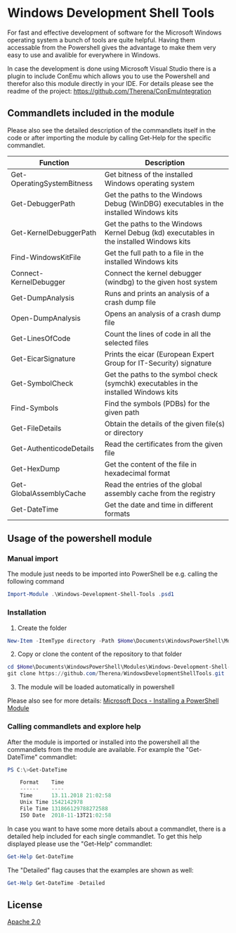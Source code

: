 # Windows Development Shell Tools

For fast and effective development of software for the Microsoft Windows operating system a bunch of tools are quite helpful.
Having them accessable from the Powershell gives the advantage to make them very easy to use and avalible for everywhere in Windows.

In case the development is done using Microsoft Visual Studio there is a plugin to include ConEmu which allows you to use the 
Powershell and therefor also this module directly in your IDE.
For details please see the readme of the project: https://github.com/Therena/ConEmuIntegration 


## Commandlets included in the module

Please also see the detailed description of the commandlets itself in the code or after importing 
the module by calling Get-Help for the specific commandlet.

| Function  | Description  |
|-----------|--------------|
| Get-OperatingSystemBitness | Get bitness of the installed Windows operating system |
| Get-DebuggerPath | Get the paths to the Windows Debug (WinDBG) executables in the installed Windows kits |
| Get-KernelDebuggerPath | Get the paths to the Windows Kernel Debug (kd) executables in the installed Windows kits |
| Find-WindowsKitFile | Get the full path to a file in the installed Windows kits |
| Connect-KernelDebugger | Connect the kernel debugger (windbg) to the given host system |
| Get-DumpAnalysis | Runs and prints an analysis of a crash dump file |
| Open-DumpAnalysis | Opens an analysis of a crash dump file |
| Get-LinesOfCode | Count the lines of code in all the selected files |
| Get-EicarSignature | Prints the eicar (European Expert Group for IT-Security) signature |
| Get-SymbolCheck | Get the paths to the symbol check (symchk) executables in the installed Windows kits |
| Find-Symbols | Find the symbols (PDBs) for the given path |
| Get-FileDetails | Obtain the details of the given file(s) or directory |
| Get-AuthenticodeDetails | Read the certificates from the given file |
| Get-HexDump | Get the content of the file in hexadecimal format |
| Get-GlobalAssemblyCache | Read the entries of the global assembly cache from the registry |
| Get-DateTime | Get the date and time in different formats |

## Usage of the powershell module

### Manual import

The module just needs to be imported into PowerShell be e.g. calling the following command

```powershell
Import-Module .\Windows-Development-Shell-Tools .psd1
```

### Installation

1) Create the folder

```powershell
New-Item -ItemType directory -Path $Home\Documents\WindowsPowerShell\Modules\Windows-Development-Shell-Tools 
```

2) Copy or clone the content of the repository to that folder

```powershell
cd $Home\Documents\WindowsPowerShell\Modules\Windows-Development-Shell-Tools
git clone https://github.com/Therena/WindowsDevelopmentShellTools.git
```

3) The module will be loaded automatically in powershell

Please also see for more details:
[Microsoft Docs - Installing a PowerShell Module](https://docs.microsoft.com/en-us/powershell/developer/module/installing-a-powershell-module)

### Calling commandlets and explore help

After the module is imported or installed into the powershell all the commandlets from the module are available.
For example the "Get-DateTime" commandlet:
```powershell
PS C:\>Get-DateTime

    Format    Time
    ------    ----
    Time      13.11.2018 21:02:58
    Unix Time 1542142978
    File Time 131866129788272588
    ISO Date  2018-11-13T21:02:58
```

In case you want to have some more details about a commandlet, there is a detailed help included for each single commandlet.
To get this help displayed please use the "Get-Help" commandlet:
```powershell
Get-Help Get-DateTime
```

The "Detailed" flag causes that the examples are shown as well:
```powershell
Get-Help Get-DateTime -Detailed
```

## License

[Apache 2.0](https://github.com/Therena/WindowsDevelopmentShellTools/blob/master/LICENSE)
